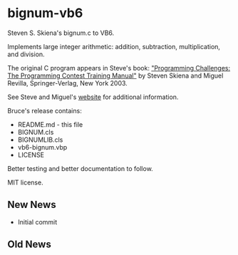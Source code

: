 # bignum-vb6
Steven S. Skiena's bignum.c to VB6.

Implements large integer arithmetic: addition, subtraction, multiplication, and division.

The original C program appears in Steve's book: ["Programming Challenges: The Programming Contest Training Manual"](http://www.amazon.com/exec/obidos/ASIN/0387001638/thealgorithmrepo/)
by Steven Skiena and Miguel Revilla, Springer-Verlag, New York 2003.

See Steve and Miguel's [website](http://www.programming-challenges.com) for additional information.

Bruce's release contains:

 * README.md - this file
 * BIGNUM.cls
 * BIGNUMLIB.cls
 * vb6-bignum.vbp
 * LICENSE

Better testing and better documentation to follow.

MIT license.

New News
--------

 * Initial commit

Old News
--------
